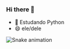 ### Hi there 👋


- 🌱 Estudando Python
- 😄 ele/dele

![Snake animation](https://github.com/gbrpereirap/gbrpereirap/blob/output/github-contribution-grid-snake.svg)
